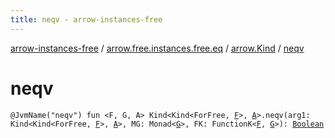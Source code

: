 ```yaml
---
title: neqv - arrow-instances-free
---
```


[arrow-instances-free](../../index.html) / [arrow.free.instances.free.eq](../index.html) / [arrow.Kind](index.html) / [neqv](./neqv.html)

# neqv

`@JvmName("neqv") fun <F, G, A> Kind<Kind<ForFree, `[`F`](neqv.html#F)`>, `[`A`](neqv.html#A)`>.neqv(arg1: Kind<Kind<ForFree, `[`F`](neqv.html#F)`>, `[`A`](neqv.html#A)`>, MG: Monad<`[`G`](neqv.html#G)`>, FK: FunctionK<`[`F`](neqv.html#F)`, `[`G`](neqv.html#G)`>): `[`Boolean`](https://kotlinlang.org/api/latest/jvm/stdlib/kotlin/-boolean/index.html)